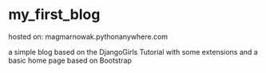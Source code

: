 # my_first_blog
hosted on: magmarnowak.pythonanywhere.com

a simple blog based on the DjangoGirls Tutorial with some extensions and a basic home page based on Bootstrap
